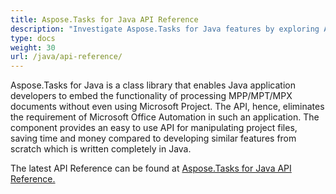 ```yaml
---
title: Aspose.Tasks for Java API Reference
description: "Investigate Aspose.Tasks for Java features by exploring API reference documentation and create, modify or export MPP or Primavera (XER/XML) files."
type: docs
weight: 30
url: /java/api-reference/
---
```


Aspose.Tasks for Java is a class library that enables Java application developers to embed the functionality of processing MPP/MPT/MPX documents without even using Microsoft Project. The API, hence, eliminates the requirement of Microsoft Office Automation in such an application. The component provides an easy to use API for manipulating project files, saving time and money compared to developing similar features from scratch which is written completely in Java.

The latest API Reference can be found at [Aspose.Tasks for Java API Reference.](https://apireference.aspose.com/tasks/java)
